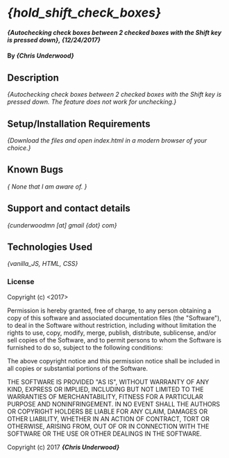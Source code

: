# _{hold_shift_check_boxes}_

#### _{Autochecking check boxes between 2 checked boxes with the Shift key is pressed down}, {12/24/2017}_

#### By _**{Chris Underwood}**_

## Description

_{Autochecking check boxes between 2 checked boxes with the Shift key is pressed down. The feature does not work for unchecking.}_

## Setup/Installation Requirements

_{Download the files and open index.html in a modern browser of your choice.}_

## Known Bugs

_{ None that I am aware of.  }_

## Support and contact details

_{cunderwoodmn [at] gmail {dot} com}_

## Technologies Used

_{vanilla_JS, HTML, CSS}_

### License

Copyright (c) <2017> <Chris Underwood>

Permission is hereby granted, free of charge, to any person obtaining a copy of this software and associated documentation files (the "Software"), to deal in the Software without restriction, including without limitation the rights to use, copy, modify, merge, publish, distribute, sublicense, and/or sell copies of the Software, and to permit persons to whom the Software is furnished to do so, subject to the following conditions:

The above copyright notice and this permission notice shall be included in all copies or substantial portions of the Software.

THE SOFTWARE IS PROVIDED "AS IS", WITHOUT WARRANTY OF ANY KIND, EXPRESS OR IMPLIED, INCLUDING BUT NOT LIMITED TO THE WARRANTIES OF MERCHANTABILITY, FITNESS FOR A PARTICULAR PURPOSE AND NONINFRINGEMENT. IN NO EVENT SHALL THE AUTHORS OR COPYRIGHT HOLDERS BE LIABLE FOR ANY CLAIM, DAMAGES OR OTHER LIABILITY, WHETHER IN AN ACTION OF CONTRACT, TORT OR OTHERWISE, ARISING FROM, OUT OF OR IN CONNECTION WITH THE SOFTWARE OR THE USE OR OTHER DEALINGS IN THE SOFTWARE.

Copyright (c) 2017 **_{Chris Underwood}_**
